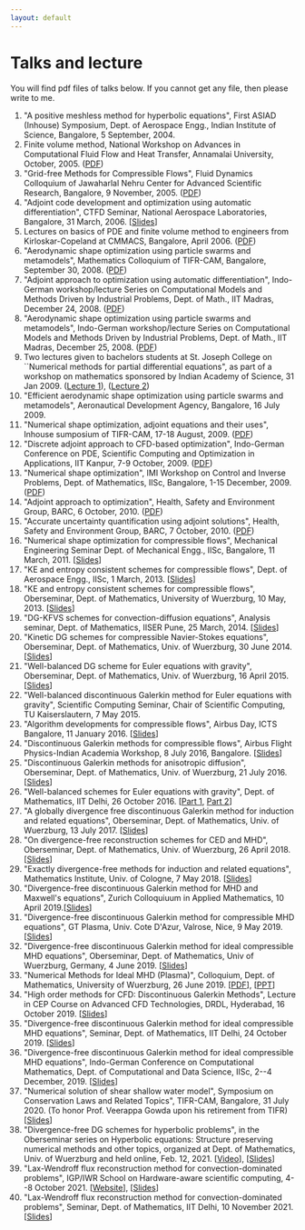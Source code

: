 ```yaml
---
layout: default
---
```


# Talks and lecture

You will find pdf files of talks below. If you cannot get any file, then please write to me.

<ol>

<li>
"A positive meshless method for hyperbolic equations", First ASIAD       (Inhouse) Symposium, Dept. of Aerospace Engg., Indian Institute of Science,     Bangalore, 5 September, 2004.
</li>

<li>
Finite volume method, National Workshop on Advances in Computational Fluid Flow and Heat Transfer, Annamalai University, October, 2005. (<a href="http://math.tifrbng.res.in/~praveen/slides/annamalai.pdf">PDF</a>)
</li>

<li>
"Grid-free Methods for Compressible Flows", Fluid Dynamics  Colloquium of Jawaharlal Nehru Center for Advanced Scientific Research, Bangalore, 9 November, 2005. (<a href="http://math.tifrbng.res.in/~praveen/slides/jnc2005.pdf">PDF</a>)
</li>

<li>
"Adjoint code development and optimization using automatic differentiation", CTFD Seminar, National Aerospace Laboratories, Bangalore, 31 March, 2006. [<a href="http://math.tifrbng.res.in/~praveen/slides/adjoint_nal2006.pdf">Slides</a>]
</li>

<li>
Lectures on basics of PDE and finite volume method to engineers from Kirloskar-Copeland at CMMACS, Bangalore, April 2006. (<a href="http://math.tifrbng.res.in/~praveen/slides/cmmacs06.pdf">PDF</a>)
</li>

<li>
"Aerodynamic shape optimization using particle swarms and metamodels",   Mathematics Colloquium of TIFR-CAM, Bangalore, September 30, 2008. (<a href="http://math.tifrbng.res.in/~praveen/slides/tifrcam-30sep2008.pdf">PDF</a>)
</li>

<li>
"Adjoint approach to optimization using automatic differentiation", Indo-German workshop/lecture Series on Computational Models and Methods Driven by Industrial Problems, Dept. of Math., IIT Madras, December 24, 2008. (<a href="http://math.tifrbng.res.in/~praveen/slides/adjoint-iitm-nov2008.pdf">PDF</a>)
</li>

<li>
"Aerodynamic shape optimization using particle swarms and metamodels",  Indo-German workshop/lecture Series on Computational Models and Methods Driven by Industrial Problems, Dept. of Math., IIT Madras, December 25, 2008. (<a href="http://math.tifrbng.res.in/~praveen/slides/pso-iitm-nov2008.pdf">PDF</a>)
</li>

<li>
Two lectures given to bachelors students at St. Joseph College on ``Numerical methods for partial differential equations", as part of a workshop  on mathematics sponsored by Indian Academy of Science, 31 Jan 2009. (<a href="http://math.tifrbng.res.in/~praveen/slides/pde1.pdf">Lecture 1</a>), (<a href="http://math.tifrbng.res.in/~praveen/slides/pde2.pdf">Lecture 2</a>)
</li>

<li>
"Efficient aerodynamic shape optimization using particle swarms and metamodels", Aeronautical Development Agency, Bangalore, 16 July 2009.
</li>

<li>
"Numerical shape optimization, adjoint equations and their uses", Inhouse sumposium of TIFR-CAM, 17-18 August, 2009. (<a href="http://math.tifrbng.res.in/~praveen/slides/tifrcam-18aug2009.pdf">PDF</a>)
</li>

<li>
"Discrete adjoint approach to CFD-based optimization", Indo-German       Conference on PDE, Scientific Computing and Optimization in Applications, IIT Kanpur, 7-9 October, 2009. (<a href="http://math.tifrbng.res.in/~praveen/slides/iitkan-oct2009.pdf">PDF</a>)
</li>

<li>
"Numerical shape optimization", IMI Workshop on Control and Inverse      Problems, Dept. of Mathematics, IISc, Bangalore, 1-15 December, 2009. (<a href="http://math.tifrbng.res.in/~praveen/slides/imi-dec2009.pdf">PDF</a>)
</li>

<li>
"Adjoint approach to optimization", Health, Safety and Environment Group, BARC, 6 October, 2010. (<a href="http://math.tifrbng.res.in/~praveen/slides/barc-adjopt-6oct2010.pdf">PDF</a>)
</li>

<li>
"Accurate uncertainty quantification using adjoint solutions", Health, Safety and Environment Group, BARC, 7 October, 2010. (<a href="http://math.tifrbng.res.in/~praveen/slides/barc-adjuq-7oct2010.pdf">PDF</a>)
</li>

<li>
"Numerical shape optimization for compressible flows", Mechanical Engineering Seminar Dept. of Mechanical Engg., IISc, Bangalore, 11 March, 2011. [<a href="http://math.tifrbng.res.in/~praveen/slides/iisc_mech.pdf">Slides</a>]
</li>

<li>
"KE and entropy consistent schemes for compressible flows", Dept. of Aerospace Engg., IISc, 1 March, 2013. [<a href="http://math.tifrbng.res.in/~praveen/slides/aero_iisc_mar2013.pdf">Slides</a>]
</li>

<li>
"KE and entropy consistent schemes for compressible flows", Oberseminar, Dept. of Mathematics, University of Wuerzburg, 10 May, 2013. [<a href="http://math.tifrbng.res.in/~praveen/slides/wurzburg_10May2013.pdf">Slides</a>]
</li>

<li>
"DG-KFVS schemes for convection-diffusion equations", Analysis seminar,  Dept. of Mathematics, IISER Pune, 25 March, 2014. [<a href="http://math.tifrbng.res.in/~praveen/slides/slides_iiser.pdf">Slides</a>]
</li>

<li>
"Kinetic DG schemes for compressible Navier-Stokes equations", Oberseminar, Dept. of Mathematics, Univ. of Wuerzburg, 30 June 2014. [<a href="http://math.tifrbng.res.in/~praveen/slides/slides_wurzburg.pdf">Slides</a>]
</li>

<li>
"Well-balanced DG scheme for Euler equations with gravity", Oberseminar, Dept. of Mathematics, Univ. of Wuerzburg, 16 April 2015. [<a href="http://math.tifrbng.res.in/~praveen/slides/dgwb_wurzburg.pdf">Slides</a>]
</li>

<li>
"Well-balanced discontinuous Galerkin method for Euler equations with    gravity", Scientific Computing Seminar, Chair of Scientific Computing, TU       Kaiserslautern, 7 May 2015.
</li>

<li>
"Algorithm developments for compressible flows", Airbus Day, ICTS Bangalore, 11 January 2016. [<a href="http://math.tifrbng.res.in/~praveen/slides/airbus_day2016.pdf">Slides</a>]
</li>

<li>
"Discontinuous Galerkin methods for compressible flows", Airbus Flight Physics-Indian Academia Workshop, 8 July 2016, Bangalore. [<a href="http://math.tifrbng.res.in/~praveen/slides/airbus_08July2016.pdf">Slides</a>]
</li>

<li>
"Discontinuous Galerkin methods for anisotropic diffusion", Oberseminar, Dept. of Mathematics, Univ. of Wuerzburg, 21 July 2016. [<a href="http://math.tifrbng.res.in/~praveen/slides/anisodiff_wuerzburg2016.pdf">Slides</a>]
</li>

<li>
"Well-balanced schemes for Euler equations with gravity", Dept. of Mathematics, IIT Delhi, 26 October 2016. [<a href="http://math.tifrbng.res.in/~praveen/slides/IITD_26oct2016a.pdf">Part 1</a>, <a href="http://math.tifrbng.res.in/~praveen/slides/IITD_26oct2016b.pdf">Part 2</a>]
</li>

<li>
"A globally divergence free discontinuous Galerkin method for induction and related equations", Oberseminar, Dept. of Mathematics, Univ. of Wuerzburg, 13 July 2017. [<a href="http://math.tifrbng.res.in/~praveen/slides/induction_RTDG_wurzburg2017.pdf">Slides</a>]
</li>

<li>
"On divergence-free reconstruction schemes for CED and MHD",             Oberseminar, Dept. of Mathematics, Univ. of Wuerzburg, 26 April 2018. [<a href="http://math.tifrbng.res.in/~praveen/slides/wuerzburg_26April2018.pdf">Slides</a>]
</li>

<li>
"Exactly divergence-free methods for induction and related equations", Mathematics Institute, Univ. of Cologne, 7 May 2018. [<a href="http://math.tifrbng.res.in/~praveen/slides/cologne_7May2018.pdf">Slides</a>]
</li>

<li>
"Divergence-free discontinuous Galerkin method for MHD and Maxwell's     equations", Zurich Colloquiuum in Applied Mathematics, 10 April 2019.[<a href="http://math.tifrbng.res.in/~praveen/slides/eth_10April2019.pdf">Slides</a>]
</li>

<li>
"Divergence-free discontinuous Galerkin method for compressible MHD      equations", GT Plasma, Univ. Cote D'Azur, Valrose, Nice, 9 May 2019. [<a href="http://math.tifrbng.res.in/~praveen/slides/valrose_9May2019.pdf">Slides</a>]
</li>

<li>
"Divergence-free discontinuous Galerkin method for ideal compressible MHD equations", Oberseminar, Dept. of Mathematics, Univ of Wuerzburg, Germany, 4    June 2019. [<a href="http://math.tifrbng.res.in/~praveen/slides/wuerzburg_4June2019.pdf">Slides</a>]
</li>

<li>
"Numerical Methods for Ideal MHD (Plasma)", Colloquium, Dept. of         Mathematics, University of Wuerzburg, 26 June 2019. [<a href="http://math.tifrbng.res.in/~praveen/slides/wuerzburg_26June2019.pdf">PDF</a>], [<a href="http://math.tifrbng.res.in/~praveen/slides/wuerzburg_26June2019.pptx">PPT</a>]
</li>

<li>
"High order methods for CFD: Discontinuous Galerkin Methods", Lecture in CEP Course on Advanced CFD Technologies, DRDL, Hyderabad, 16 October 2019. [<a href="http://math.tifrbng.res.in/~praveen/pub/drdl_dg_cep_Oct2019.pdf">Slides</a>]
</li>

<li>
"Divergence-free discontinuous Galerkin method for ideal compressible MHD equations", Seminar, Dept. of Mathematics, IIT Delhi, 24 October 2019. [<a href="http://math.tifrbng.res.in/~praveen/slides/iitd_24Oct2019.pdf">Slides</a>]
</li>

<li>
"Divergence-free discontinuous Galerkin method for ideal compressible MHD       equations", Indo-German Conference on Computational Mathematics, Dept. of Computational and Data Science, IISc, 2--4 December, 2019. [<a href="http://math.tifrbng.res.in/~praveen/slides/igcm_cds_4Dec2019.pdf">Slides</a>]
</li>

<li>
"Numerical solution of shear shallow water model", Symposium on Conservation Laws and Related Topics", TIFR-CAM, Bangalore, 31 July 2020. (To honor Prof. Veerappa Gowda upon his retirement from TIFR) [<a href="http://math.tifrbng.res.in/~praveen/slides/symp_gowda_31July2020.pdf">Slides</a>]
</li>

<li>
"Divergence-free DG schemes for hyperbolic problems", in the Oberseminar series on Hyperbolic equations: Structure preserving numerical methods and other topics, organized at Dept. of Mathematics, Univ. of Wuerzburg and held online, Feb. 12, 2021.  [<a href="https://ifm.mathematik.uni-wuerzburg.de/~klingen/struct-pres-seminar.html">Video</a>], [<a href="http://math.tifrbng.res.in/~praveen/slides/wuerzburg_12Feb2021.pdf">Slides</a>]
</li>

<li>
"Lax-Wendroff flux reconstruction method for convection-dominated problems", IGP/IWR School on Hardware-aware scientific computing, 4--8 October 2021. [<a href="https://conan.iwr.uni-heidelberg.de/events/hasc_summerschool2021/">Website</a>], [<a href="http://math.tifrbng.res.in/~praveen/slides/igp_iwr_workshop_oct2021.pdf">Slides</a>]
</li>

<li>
"Lax-Wendroff flux reconstruction method for convection-dominated problems", Seminar, Dept. of Mathematics, IIT Delhi, 10 November 2021. [<a href="http://math.tifrbng.res.in/~praveen/slides/iitd_10Nov2021.pdf">Slides</a>]
</li>

</ol>
